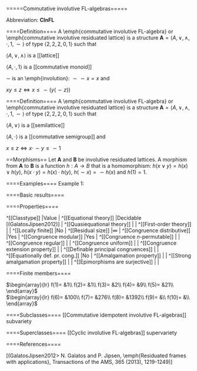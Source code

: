 =====Commutative involutive FL-algebras=====

Abbreviation: **CInFL**

====Definition====
A \emph{commutative involutive FL-algebra} or \emph{commutative involutive residuated lattice} is a structure $\mathbf{A}=\langle A, \vee, \wedge, \cdot, 1, \sim\rangle$ of type $\langle 2, 2, 2, 0, 1\rangle$ such that

$\langle A, \vee, \wedge\rangle$ is a [[lattice]]

$\langle A, \cdot, 1\rangle$ is a [[commutative monoid]]

$\sim$ is an \emph{involution}: ${\sim}{\sim}x=x$ and

$xy\le z\iff x\le {\sim}(y({\sim}z))$

====Definition====
A \emph{commutative involutive FL-algebra} or \emph{commutative involutive residuated lattice} is a structure $\mathbf{A}=\langle A, \vee, \wedge, \cdot, 1, \sim\rangle$ of type $\langle 2, 2, 2, 0, 1\rangle$ such that

$\langle A, \vee\rangle$ is a [[semilattice]]

$\langle A, \cdot\rangle$ is a [[commutative semigroup]] and

$x\le z\iff x\cdot{\sim}y\le{\sim}1$

==Morphisms==
Let $\mathbf{A}$ and $\mathbf{B}$ be involutive residuated lattices. A morphism from $\mathbf{A}$ to $\mathbf{B}$ is a function $h:A\rightarrow B$ that is a homomorphism: 
$h(x \vee y)=h(x) \vee h(y)$, $h(x \cdot y)=h(x) \cdot h(y)$, $h({\sim}x)={\sim}h(x)$ and $h(1)=1$. 

====Examples====
Example 1: 

====Basic results====


====Properties====

^[[Classtype]]                        |Value  |
^[[Equational theory]]                |Decidable [(GalatosJipsen2012)] |
^[[Quasiequational theory]]           | |
^[[First-order theory]]               | |
^[[Locally finite]]                   |No |
^[[Residual size]]                    |$\infty$ |
^[[Congruence distributive]]          |Yes |
^[[Congruence modular]]               |Yes |
^[[Congruence $n$-permutable]]        | |
^[[Congruence regular]]               | |
^[[Congruence uniform]]               | |
^[[Congruence extension property]]    | |
^[[Definable principal congruences]]  | |
^[[Equationally def. pr. cong.]]      |No |
^[[Amalgamation property]]            | |
^[[Strong amalgamation property]]     | |
^[[Epimorphisms are surjective]]      | |

====Finite members====

$\begin{array}{lr}
  f(1)= &1\\
  f(2)= &1\\
  f(3)= &2\\
  f(4)= &9\\
  f(5)= &21\\
\end{array}$     
$\begin{array}{lr}
  f(6)= &100\\
  f(7)= &276\\
  f(8)= &1392\\
  f(9)= &\\
  f(10)= &\\
\end{array}$


====Subclasses====
[[Commutative idempotent involutive FL-algebras]] subvariety

====Superclasses====
[[Cyclic involutive FL-algebras]] supervariety


====References====

[(GalatosJipsen2012>
N. Galatos and P. Jipsen, \emph{Residuated frames with applications}, 
Transactions of the AMS, 365 (2013), 1219-1249)]


